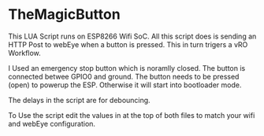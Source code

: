 # TheMagicButton
This LUA Script runs on ESP8266 Wifi SoC. All this script does is sending an HTTP Post to webEye when a button is pressed. This in turn trigers a vRO Workflow. 

I Used an emergency stop button which is noramlly closed. The button is connected betwee GPIO0 and ground. The button needs to be pressed (open) to powerup the ESP. Otherwise it will start into bootloader mode.

The delays in the script are for debouncing. 

To Use the script edit the values in at the top of both files to match your wifi and webEye configuration.
